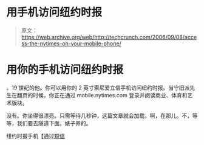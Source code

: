 # 用手机访问纽约时报

> 原文：<https://web.archive.org/web/http://techcrunch.com/2006/09/08/access-the-nytimes-on-your-mobile-phone/>

# 用你的手机访问纽约时报

。19 世纪的他。你可以用你的 2 英寸索尼爱立信手机访问纽约时报。当守旧派先生在翻页的时候，你正在通过 mobile.nytimes.com 登录并阅读商业、体育和艺术版块。

没有。你坐得很漂亮。只需等待几秒钟，这篇文章就会加载。啊，在那儿。不，等等，我们要去隧道下面。婊子养的。

纽约时报手机【通过[短信](https://web.archive.org/web/20210307095247/http://www.textually.org/textually/archives/2006/09/013483.htm)